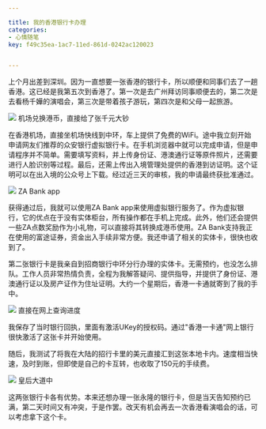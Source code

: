 ```yaml
---

title: 我的香港银行卡办理
categories:
- 心情随笔
key: f49c35ea-1ac7-11ed-861d-0242ac120023


---
```



上个月出差到深圳。因为一直想要一张香港的银行卡，所以顺便和同事们去了一趟香港。这已经是我第五次到香港了。第一次是去广州拜访同事顺便去的，第二次是去看杨千嬅的演唱会，第三次是带着孩子游玩，第四次是和父母一起旅游。

![](https://icdb-images.oss-cn-hangzhou.aliyuncs.com/other/blog/202305/Fve2qoTaMAEAWri.jpeg)
机场兑换港币，直接给了张千元大钞

在香港机场，直接坐机场快线到中环，车上提供了免费的WiFi。途中我立刻开始申请网友们推荐的众安银行虚拟银行卡。在手机浏览器中就可以完成申请，但是申请程序并不简单。需要填写资料，并上传身份证、港澳通行证等原件照片，还需要进行人脸识别等过程。最后，还需上传出入境管理处提供的香港到访证明。这个证明可以在出入境的公众号上下载。经过近三天的审核，我的申请最终获批准通过。

![](https://icdb-images.oss-cn-hangzhou.aliyuncs.com/other/blog/202305/Fve2qoWaEAAe2A8.jpeg)
ZA Bank app

获得通过后，我就可以使用ZA Bank app来使用虚拟银行服务了。作为虚拟银行，它的优点在于没有实体柜台，所有操作都在手机上完成。此外，他们还会提供一些ZA点数奖励作为小礼物，可以直接将其转换成港币使用。ZA Bank支持我正在使用的富途证券，资金出入手续非常方便。我还申请了相关的实体卡，很快也收到了。

第二张银行卡是我亲自到招商银行中环分行办理的实体卡。无需预约，也没怎么排队。工作人员非常热情负责，全程为我解答疑问、提供指导，并提供了身份证、港澳通行证以及房产证作为住址证明。大约一个星期后，香港一卡通就寄到了我的手中。

![](https://icdb-images.oss-cn-hangzhou.aliyuncs.com/other/blog/202305/Fve2qopaIAAe01c.jpeg)
直接在网上查询进度

我保存了当时银行回执，里面有激活UKey的授权码。通过"香港一卡通"网上银行很快激活了这张卡并开始使用。

随后，我测试了将我在大陆的招行卡里的美元直接汇到这张本地卡内。速度相当快速，及时到账，但即使是自己的卡互转，也收取了150元的手续费。

![](https://icdb-images.oss-cn-hangzhou.aliyuncs.com/other/blog/202305/Fve2qocaUAEdVeG.jpeg)
皇后大道中

这两张银行卡各有优势。本来还想办理一张永隆的银行卡，但是当天告知预约已满，第二天时间又有冲突，于是作罢。改天有机会再去一次香港看演唱会的话，可以考虑拿下这个卡。